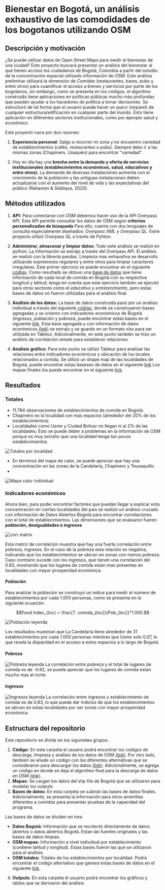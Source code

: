 # Bienestar en Bogotá, un análisis exhaustivo de las comodidades de los bogotanos utilizando OSM

## Descripción y motivación

¿Se puede utilizar datos de Open Street Maps para medir el bienestar de una ciudad? Este proyecto buscará presentar un análisis del bienestar al que tienen acceso los ciudadanos de Bogotá, Colombia a partir del estudio de la concentración espacial utilizado información de OSM. Este análisis preliminar utilizará la dimensión de *Comidas* (restaurantes, bares, pubs y entre otros) para cuantificar el acceso a bienes y servicios por parte de los bogotanos, sin embargo, como se presenta en los códigos, el algoritmo construido tiene aplicaciones en políticas públicas mucho más profundas que pueden ayudar a los hacedores de política a tomar decisiones. Se estructuró de tal forma que el usuario pueda hacer un *query* (request) de cualquier estructura/edificación en cualquier parte del mundo. Esto tiene aplicación en diferentes sectores institucionales, como por ejemplo salud y económico.

Este proyecto nace por dos razones:
1. **Experiencia personal:** Salgo a recorrer mi zona y no encuentro variedad de establecimientos (cafés, restaurantes o pubs). Siempre debo ir a las mismas zonas (Chapinero, Usaquén) para encontrar "variedad".  

2. Hoy en día hay una **brecha entre la demanda y oferta de servicios institucionales (establecimientos económicos, salud, educativos y entre otros).** La demanda de diversas instalaciones aumenta con el crecimiento de la población y las antiguas instalaciones deben actualizarse con el aumento del nivel de vida y las expectativas del público (Rahaman & Siddique, 2020).

## Métodos utilizados 

1. **API:** Para conectarse con OSM debemos hacer uso de la API Overpass API. Esta API permite consultar los datos de OSM según **criterios personalizados de búsqueda** Para ello, cuenta con dos lenguajes de consulta especialmente diseñados: *Overpass XML y Overpass QL.* Estre proyecto utilizó Overpass QL a través de Pyhton.
2. **Administrar, almacenar y limpiar datos:** Todo este análisis se realizó en python. La información se extrajo a través del Overpass API. El análisis se realizó con la librería pandas. Limpieza mas exhaustiva se desarrollo utilizando expresiones regulares y entre otros para limpiar caracteres irregulares. Este primer ejercicio se puede encontrar en el siguiente [código](https://github.com/jdmayorga01/bogowelfare/blob/main/Code/Bienestar%20bog.ipynb). Como resultado se obtuvo una [base de datos](https://github.com/jdmayorga01/bogowelfare/blob/main/Bases%20de%20datos/OSM%20maps/Final/food.xlsx) que tiene información de cada local de comida en Bogotá con su respectiva longitud y latitud; tenga en cuenta que este ejercicio también se ejecutó para otros sectores como el *educativo y entretenimiento*, pero estas bases de datos no fueron utilizadas para el análisis final.

3. **Análisis de los datos:** La base de datos construida pasó por un análisis individual a través del siguiente [código](https://github.com/jdmayorga01/bogowelfare/blob/main/Code/An%C3%A1lisis%20comida.ipynb), donde se construyeron bases agregadas y se unieron con indicadores económicos de Bogotá (ingresos, población y pobreza, puede encontrar estas bases en el siguiente [link](https://github.com/jdmayorga01/bogowelfare/tree/main/Bases%20de%20datos/Datos%20bogot%C3%A1). Esta base agregada y con información de datos económicos [(link)](https://github.com/jdmayorga01/bogowelfare/blob/main/Bases%20de%20datos/OSM%20maps/Final/food%20merge.xlsx) se extrajo y se guardo en un formato xlsx para ser utilizada en Tableur.
Adicionalmente, en este punto también se hizo un análisis de correlación simple para establecer relaciones.

5. **Análisis gráfico:** Para este punto se utilizó Tableur para analizar las relaciones entre indicadores económicos y ubicación de los locales relacionados a comida. Se utilizó un shape map de las localidades de Bogotá, puede encontrar estas baseses de datos en el siguiente [link](https://github.com/jdmayorga01/bogowelfare/tree/main/Mapas.) Los mapas finales los puede encontrar en el siguiente [link](https://github.com/jdmayorga01/bogowelfare/tree/main/Outputs).

## Resultados

### Totales
- 11.784 observaciones de establecimientos de comida en Bogotá.
- Chapinero es la localidad con mas espacios (alrededor del 20% de los establecimientos).
- Localidades como Usme y Ciudad Bolívar no llegan ni al 2% de las localidades; Esto se puede deber a problemas en la información de OSM porque es muy extraño que una localidad tenga tan pocos establecimientos.

![Totales por localidad](https://user-images.githubusercontent.com/68482485/170110110-0afc9d85-ac5c-430e-ba73-1181b5b1b51c.png)

- En términos del mapa de calor, se puede apreciar que hay una concentración en las zonas de la Candelaria, Chapinero y Teusaquillo.
- 
![Mapa calor individual](https://user-images.githubusercontent.com/68482485/170111285-a7f4bbed-19a5-4a95-a030-12dfc72d4f8f.png)

### Indicadores económicos
Ahora bien, para poder encontrar factores que puedan llegar a explicar esta concentración en ciertas localidades del país se realizó un análisis cruzado con información de Datos Abiertos Bogotá para encontrar correlaciones con el total de establecimientos. Las dimensiones que se evaluaron fueron **población, desigualdades e ingresos** 

![corr matrix](https://user-images.githubusercontent.com/68482485/170113711-ea806430-04c4-4036-bf8f-4fedf5d08c4f.png)

Esta matriz de correlación muestra que hay una fuerte correlación entre pobreza, ingresos. En el caso de la pobreza esta relación es negativa, indicando que los establecimientos se ubican en zonas con menos pobreza. Caso contrario sucede con los ingresos, que tienen una correlación del 0.83, mostrando que los lugares de comida estan mas presentes en localidades con mayor prosperidad económica. 

#### Población 
Para analizar la población se construyó un indice para medir el número de establecimientos por cada 1.000 personas, como se presenta en la siguiente ecuación:

$$Food Index_{loc} = \frac{T. comida_{loc}}{Pob_{loc}}*1.000.$$

![Población leyenda](https://user-images.githubusercontent.com/68482485/170115703-ede2d179-f055-4ea1-8d4c-8b3375fddcd9.png)

Los resultados muestran que La Candelaria tiene alrededor de 31 establecimientos por cada 1.000 personas mientras que Usme solo 0.07, lo que revela la disparidad en el acceso a estos espacios a lo largo de Bogotá. 

#### Pobreza 
![Pobreza leyenda](https://user-images.githubusercontent.com/68482485/170115609-03f7a477-6a6a-4ba4-a922-f109ab687707.png)
La correlación entre pobreza y el total de lugares de comida es de -0.62, se puede apreciar que los lugares de comida estan mucho mas al norte.

#### Ingresos
![Ingresos leyenda](https://user-images.githubusercontent.com/68482485/170115847-d4a65dca-8eb5-4f5a-88cd-6981eb1a774b.png)
La correlación entre ingresos y establecimiento de comida es de 0.83, lo que puede dar indicios de que los establecimientos se ubican en estas localidades por ser zonas con mayor prosperidad económica.

## Estructura del repositorio

Este repositorio se divide en los siguinetes grupos: 
1. **Código:** En esta carpeta el usuario podrá encontrar los códigos de descarga, limpieza y análisis de los datos de OSM [(link)](https://github.com/jdmayorga01/bogowelfare/blob/main/Code/Bienestar%20bog.ipynb). Por otro lado, también se añade un código con las diferentes alternativas que se consideraron para descargar los datos [(link)](https://github.com/jdmayorga01/bogowelfare/blob/main/Code/C%C3%B3digos%20Alternativos.ipynb). Adicionalmente, se agrega un código en donde se deja el algoritmo  final para la descarga de datos en OSM [(link)](https://github.com/jdmayorga01/bogowelfare/blob/main/Algoritmo%20final.ipynb). 
2. **Mapas:** Se cargan los datos del shp file de Bogotá que se utilizaron para modelar los outputs
3. **Bases de datos:** En esta carpeta se subirán las bases de datos finales. Adicionalmente, se presenta la información para otros amenities diferentes a *comidas* para presentar pruebas de la capacidad del programa. 

Las bases de datos se dividen en tres: 
* **Datos Bogotá:** Información que se recolectó directamente de datos abiertos o datos abiertos Bogotá. Estan las fuentes originales y las bases de datos limpias. 
* **OSM mapas:** Información a nivel individual por establecimiento (contiene latitud y longitud). Estas bases fueron las que se utilizaron para el análisis. 
* **OSM totales:** Totales de los establecimientos por localidad. Podrá encontrár el código alternativo que genera estas bases de datos en el siguiente [link](https://github.com/jdmayorga01/bogowelfare/blob/main/Code/C%C3%B3digos%20Alternativos.ipynb).

4. **Outputs**: En esta carpeta el usuario podrá encontrar los gráficos y tablas que se derivaron del análisis.
